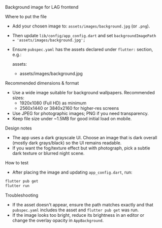 Background image for LAG frontend

Where to put the file
- Add your chosen image to: `assets/images/background.jpg` (or `.png`).
- Then update `lib/config/app_config.dart` and set `backgroundImagePath = 'assets/images/background.jpg';`
- Ensure `pubspec.yaml` has the assets declared under `flutter:` section, e.g.:

  assets:
    - assets/images/background.jpg

Recommended dimensions & format
- Use a wide image suitable for background wallpapers. Recommended sizes:
  - 1920x1080 (Full HD) as minimum
  - 2560x1440 or 3840x2160 for higher-res screens
- Use JPEG for photographic images; PNG if you need transparency.
- Keep file size under ~1.5MB for good initial load on mobile.

Design notes
- The app uses a dark grayscale UI. Choose an image that is dark overall (mostly dark grays/black) so the UI remains readable.
- If you want the fog/texture effect but with photograph, pick a subtle dark texture or blurred night scene.

How to test
- After placing the image and updating `app_config.dart`, run:

```bash
flutter pub get
flutter run
```

Troubleshooting
- If the asset doesn't appear, ensure the path matches exactly and that `pubspec.yaml` includes the asset and `flutter pub get` was run.
- If the image looks too bright, reduce its brightness in an editor or change the overlay opacity in `AppBackground`.